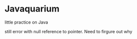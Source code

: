 Javaquarium
===========

little practice on Java

still error with null reference to pointer. Need to firgure out why
